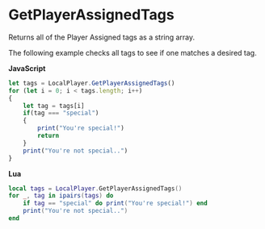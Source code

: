 # GetPlayerAssignedTags

Returns all of the Player Assigned tags as a string array.

The following example checks all tags to see if one matches a desired tag.

**JavaScript**
```js
let tags = LocalPlayer.GetPlayerAssignedTags()
for (let i = 0; i < tags.length; i++)
{
    let tag = tags[i]
    if(tag === "special")
    {
        print("You're special!")
        return
    }
    print("You're not special..")
}
```

**Lua**
```lua
local tags = LocalPlayer.GetPlayerAssignedTags()
for _, tag in ipairs(tags) do
    if tag == "special" do print("You're special!") end
    print("You're not special..")
end
```